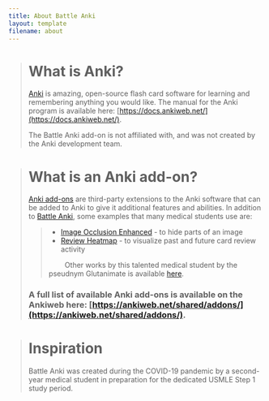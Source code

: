 ```yaml
---
title: About Battle Anki
layout: template
filename: about
---
```


># What is Anki?
>
>[Anki](https://apps.ankiweb.net/) is amazing, open-source flash card software for learning and remembering anything you
>would like. The manual for the Anki program is available here: [https://docs.ankiweb.net/](https://docs.ankiweb.net/).
>
>The Battle Anki add-on is not affiliated with, and was not created by the Anki development team.

># What is an Anki add-on?
>
>[Anki add-ons](https://docs.ankiweb.net/addons.html?highlight=add#add-ons) are third-party extensions to the Anki software
>that can be added to Anki to give it additional features and abilities. In addition to
>[Battle Anki](https://ankiweb.net/shared/info/613520216), some examples that many medical students use are:
>>- [Image Occlusion Enhanced](https://ankiweb.net/shared/info/1111933094) - to hide parts of an image
>>- [Review Heatmap](https://ankiweb.net/shared/info/1771074083) - to visualize past and future card review activity
>>
>> &nbsp; &nbsp; &nbsp; &nbsp; Other works by this talented medical student by the pseudnym Glutanimate is available
>> [here](https://glutanimate.com/projects/#anki-addons).
>
>### A full list of available Anki add-ons is available on the Ankiweb here: [https://ankiweb.net/shared/addons/](https://ankiweb.net/shared/addons/).

># Inspiration
>
>Battle Anki was created during the COVID-19 pandemic by a second-year medical student in preparation for the dedicated
>USMLE Step 1 study period.
> 
